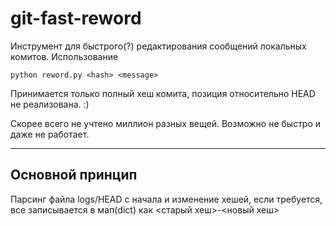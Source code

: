 # git-fast-reword
Инструмент для быстрого(?) редактирования сообщений локальных комитов.
Использование
```
python reword.py <hash> <message>
```
Принимается только полный хеш комита, позиция относительно HEAD не реализована. :)

Скорее всего не учтено миллион разных вещей. Возможно не быстро и даже не работает.
___
## Основной принцип
Парсинг файла logs/HEAD с начала и изменение хешей, если требуется, все записывается в мап(dict) как <старый хеш>-<новый хеш>
